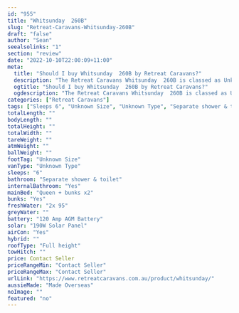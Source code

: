 ```yaml
---
id: "955"
title: "Whitsunday  260B"
slug: "Retreat-Caravans-Whitsunday-260B"
draft: "false"
author: "Sean"
seealsolinks: "1"
section: "review"
date: "2022-10-10T22:00:09+11:00"
meta:
  title: "Should I buy Whitsunday  260B by Retreat Caravans?"
  description: "The Retreat Caravans Whitsunday  260B is classed as Unknown Type, and sleeps 6 people. It is Made Overseas and comes in at Unknown Size. It generally has Separate shower & toilet."
  ogtitle: "Should I buy Whitsunday  260B by Retreat Caravans?"
  ogdescription: "The Retreat Caravans Whitsunday  260B is classed as Unknown Type, and sleeps 6 people. It is Made Overseas and comes in at Unknown Size. It generally has Separate shower & toilet."
categories: ["Retreat Caravans"]
tags: ["Sleeps 6", "Unknown Size", "Unknown Type", "Separate shower & toilet", "Full height", "Price Unknown", "Made Overseas"]
totalLength: ""
bodyLength: ""
totalHeight: ""
totalWidth: ""
tareWeight: ""
atmWeight: ""
ballWeight: ""
footTag: "Unknown Size"
vanType: "Unknown Type"
sleeps: "6"
bathroom: "Separate shower & toilet"
internalBathroom: "Yes"
mainBed: "Queen + bunks x2"
bunks: "Yes"
freshWater: "2x 95"
greyWater: ""
battery: "120 Amp AGM Battery"
solar: "190W Solar Panel"
airCon: "Yes"
hybrid: ""
roofType: "Full height"
towHitch: ""
price: Contact Seller
priceRangeMin: "Contact Seller"
priceRangeMax: "Contact Seller"
urlLink: "https://www.retreatcaravans.com.au/product/whitsunday/"
aussieMade: "Made Overseas"
noImage: ""
featured: "no"
---
```

